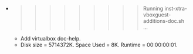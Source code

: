 * >>>>>>>>> Running inst-xtra-vboxguest-additions-doc.sh ...
  * Add virtualbox doc-help.
  * Disk size = 5714372K. Space Used = 8K. Runtime = 00:00:00:01.
